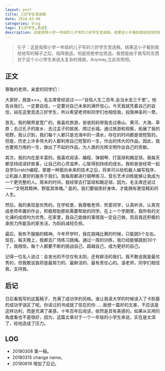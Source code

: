 ```yaml
---
layout: post
title: 三好学生竞选稿
date: 2018-03-08
categories: blog
tags: [三好学生,竞选]
description: 这是我帮小学一年级的儿子写的三好学生竞选稿，结果这小子看到我给他写的稿子之后，临阵脱逃，彻底拒绝参加竞选。我想是由于我写的东西对于这个小小学生来说太复杂的缘故。Anyway,立此存照吧。
---
```


> 引子：这是我帮小学一年级的儿子写的三好学生竞选稿，结果这小子看到我给他写的稿子之后，临阵脱逃，彻底拒绝参加竞选。我想是由于我写的东西对于这个小小学生来说太复杂的缘故。Anyway,立此存照吧。

## 正文

尊敬的老师，亲爱的同学们：

大家好，我是×××。毛主席曾经说过——“自信人生二百年,会当水击三千里”。他告诉我们，一定要自信，一定要对自己未来的满怀信心。今天我就凭着自己的自信，站在这里竞选三好学生，所以希望老师和同学们也相信我，投我神圣的一票。

首先，我的眼界是宽广的。我喜欢旅游，爸爸妈妈带我去过泰山、黄河、大海、草原；去过孔子的故乡、去过孟子的故居、爬过长城。通过旅游和观察，拓展了我的视野。我认识到，我们每个人都只是沧海中的一滴水，存在的时间都是很短暂的。但是，历史上许多伟大的人都利用自己短暂的一生，作出的伟大的作品。因此，我也要努力用的一生，做出了不起的作品，为人类的光辉文明作出自己的贡献。

其次，我的内在是丰富的。我喜欢阅读、编程、弹钢琴、打篮球和踢足球。我每天都坚持阅读好故事，让自己的心灵滋养，心智得到持续的成长。我和爸爸经常一起自学Scratch编程，掌握一种面向未来的技术之后，将来可以给机器人编写程序，让机器人更好的服务于我们。我每周都进行钢琴练习，音乐艺术训练能够让我成为一个更完整的人。周末的时间，我经常去打篮球和踢足球。因为，毛主席还说过——“文明其精神，野蛮其体魄。” 是的，我们要锻炼好身体，才能拥有更佳精彩的人生。

然后，我的表现是优秀的。在学校里，我尊敬老师、热爱同学，认真听讲，认真完成老师布置的作业，积极帮助那些需要帮助的同学。在上一个学期里，我所有的文化课的成绩均为优秀。在家里，我自己能做的事情我一定自己做，而且我还积极的承担力所能及的家务活，为妈妈减轻负担。

最后，我有不服输的精神。今年开学时，我在跳绳比赛的时候，只能跳5个左右。现在，每天晚上，我都去广场练习跳绳。通过一周的训练，我已经能够跳到30个了。我相信，每个人都要不断的挑战自己、超越自己，成为更好的自己。

记得一位名人说过：会发光的不仅仅有太阳，还有鲜活的我们。我不敢说我是最优秀的，但我敢说我将是最努力的、最鲜活的、最有责任心的。请老师，同学们相信我，支持我。

## 后记
日后看我写的这篇稿子，充满了成功学的风格。谁让我读大学的时候误入了卡耐基的成功学误区了呢。你读过的书成就了现在的你……我想一篇好的文章，不应该是这样功利，而是充满了美感，十年百年后阅读，依然是具有美感的。如果从实用的角度看也不是很好，因为，这篇文章对于一个一年级的小学生来说，实在是太深了，给他造成了压力。

## LOG
- 20180308 第一稿。
- 20180315 change name。
- 20180619 增加了后记。
